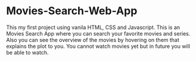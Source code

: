 # Movies-Search-Web-App
This my first project using vanila HTML, CSS and Javascript.
This is an Movies Search App where you can search your favorite movies and series.
Also you can see the overview of the movies by hovering on them that explains the plot to you.
You cannot watch movies yet but in future you will be able to watch.
